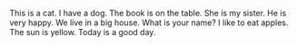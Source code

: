 This is a cat.
I have a dog.
The book is on the table.
She is my sister.
He is very happy.
We live in a big house.
What is your name?
I like to eat apples.
The sun is yellow.
Today is a good day.